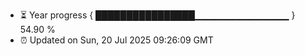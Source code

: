 - ⏳ Year progress { ████████████████▁▁▁▁▁▁▁▁▁▁▁▁▁▁ } 54.90 %
- ⏰ Updated on Sun, 20 Jul 2025 09:26:09 GMT

